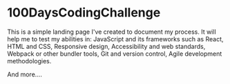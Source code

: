 # 100DaysCodingChallenge

This is a simple landing page I've created to document my process. It will help me to test my abilities in: JavaScript and its frameworks such as React, HTML and CSS, Responsive design, Accessibility and web standards, Webpack or other bundler tools, Git and version control, Agile development methodologies.

And more....
